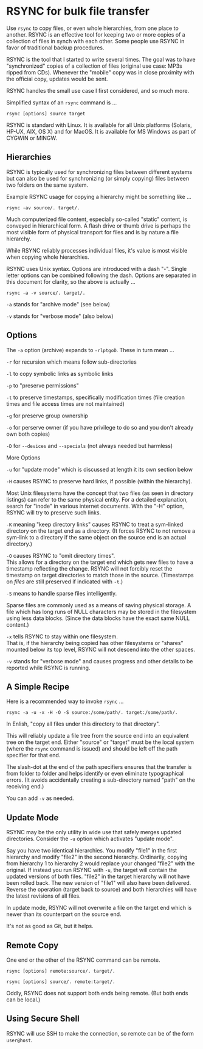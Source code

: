 # RSYNC for bulk file transfer

Use `rsync` to copy files, or even whole hierarchies, from one place
to another. RSYNC is an effective tool for keeping two or more copies
of a collection of files in synch with each other. Some people use RSYNC
in favor of traditional backup procedures. 

RSYNC is the tool that I started to write several times.
The goal was to have "synchronized" copies of a collection of files
(original use case: MP3s ripped from CDs). Whenever the "mobile" copy
was in close proximity with the official copy, updates would be sent.

RSYNC handles the small use case I first considered, and so much more.

Simplified syntax of an `rsync` command is ...

    rsync [options] source target

RSYNC is standard with Linux.
It is available for all Unix platforms (Solaris, HP-UX, AIX, OS X) and
for MacOS. It is available for MS Windows as part of CYGWIN or MINGW.

## Hierarchies

RSYNC is typically used for synchronizing files between different systems
but can also be used for synchronizing (or simply copying) files between
two folders on the same system. 

Example RSYNC usage for copying a hierarchy might be something like ...

    rsync -av source/. target/.

Much computerized file content, especially so-called "static" content,
is conveyed in hierarchical form. A flash drive or thumb drive
is perhaps the most visible form of physical transport for files
and is by nature a file hierarchy.

While RSYNC reliably processes individual files,
it's value is most visible when copying whole hierarchies.

RSYNC uses Unix syntax. Options are introduced with a dash "-".
Single letter options can be combined following the dash. Options are
separated in this document for clarity, so the above is actually ... 

    rsync -a -v source/. target/.

`-a` stands for "archive mode" (see below)

`-v` stands for "verbose mode" (also below)

## Options

The `-a` option (archive) expands to `-rlptgoD`. These in turn mean ...

`-r` for recursion which means follow sub-directories

`-l` to copy symbolic links as symbolic links

`-p` to "preserve permissions"

`-t` to preserve timestamps, specifically modification times
(file creation times and file access times are not maintained)

`-g` for preserve group ownership

`-o` for perserve owner (if you have privilege to do so
and you don't already own both copies)

`-D` for `--devices` and `--specials` (not always needed but harmless)

More Options

`-u` for "update mode" which is discussed at length it its own section below

`-H` causes RSYNC to preserve hard links, if possible (within the hierarchy).

Most Unix filesystems have the concept that two files (as seen in
directory listings) can refer to the same physical entity. For a detailed
explanation, search for "inode" in various internet documents.
With the "-H" option, RSYNC will try to preserve such links.

`-K` meaning "keep directory links" causes RSYNC to treat a sym-linked
directory on the target end as a directory. (It forces RSYNC to not
remove a sym-link to a directory if the same object on the source end
is an actual directory.)

`-O` causes RSYNC to "omit directory times". <br/>
This allows for a directory on the target end which gets new files
to have a timestamp reflecting the change. RSYNC will not forcibly
reset the timestamp on target directories to match those in the source.
(Timestamps on *files* are still preserved if indicated with `-t`.)

`-S` means to handle sparse files intelligently.

Sparse files are commonly used as a means of saving physical storage.
A file which has long runs of NULL characters may be stored in the
filesystem using less data blocks. (Since the data blocks have the
exact same NULL content.)

`-x` tells RSYNC to stay within one filesystem. <br/>
That is, if the hierarchy being copied has other filesystems
or "shares" mounted below its top level, RSYNC will not descend
into the other spaces.

`-v` stands for "verbose mode" and causes progress and other details
to be reported while RSYNC is running.

## A Simple Recipe

Here is a recommended way to invoke `rsync` ...

    rsync -a -u -x -H -O -S source:/some/path/. target:/some/path/.

In Enlish, "copy all files under this directory to that directory".

This will reliably update a file tree from the source end into an
equivalent tree on the target end. Either "source" or "target" must be
the local system (where the `rsync` command is issued) and should be
left off the path specifier for that end.

The slash-dot at the end of the path specifiers ensures that the
transfer is from folder to folder and helps identify or even eliminate
typographical errors. (It avoids accidentally creating a sub-directory
named "path" on the receiving end.)

You can add `-v` as needed.

## Update Mode

RSYNC may be the only utility in wide use that safely merges updated
directories. Consider the `-u` option which activates "update mode".

Say you have two identical hierarchies. You modify "file1" in the first
hierarchy and modify "file2" in the second hierarchy. Ordinarily, copying
from hierarchy 1 to hierarchy 2 would replace your changed "file2" with
the original. If instead you run RSYNC with `-u`, the target will contain
the updated versions of both files. "file2" in the target hierarchy will
not have been rolled back. The new version of "file1" will also have been
delivered. Reverse the operation (target back to source) and both
hierarchies will have the latest revisions of all files.

In update mode, RSYNC will not overwrite a file on the target end
which is newer than its counterpart on the source end.

It's not as good as Git, but it helps.

## Remote Copy

One end or the other of the RSYNC command can be remote.

    rsync [options] remote:source/. target/.

    rsync [options] source/. remote:target/.

Oddly, RSYNC does not support both ends being remote.
(But both ends can be local.)

## Using Secure Shell

RSYNC will use SSH to make the connection,
so remote can be of the form `user@host`.


